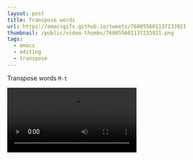 ```yaml
---
layout: post
title: Transpose words
url: https://emacsgifs.github.io/tweets/760055601137233921
thumbnail: /public/video-thumbs/760055601137233921.png
tags:
  - emacs
  - editing
  - transpose
---
```


Transpose words `M-t`

<video controls autoplay loop>
  <source src="/public/videos/760055601137233921.mp4" type="video/mp4">
    Sorry your browser does not support the video tag, maybe time to upgrade?
</video>
